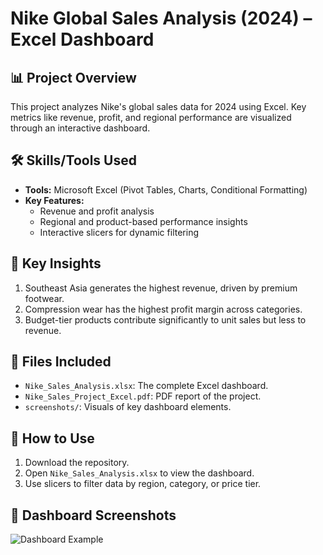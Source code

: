 # Nike Global Sales Analysis (2024) – Excel Dashboard  

## 📊 Project Overview  
This project analyzes Nike's global sales data for 2024 using Excel. Key metrics like revenue, profit, and regional performance are visualized through an interactive dashboard.  

## 🛠️ Skills/Tools Used  
- **Tools:** Microsoft Excel (Pivot Tables, Charts, Conditional Formatting)  
- **Key Features:**  
  - Revenue and profit analysis  
  - Regional and product-based performance insights  
  - Interactive slicers for dynamic filtering  

## 🔑 Key Insights  
1. Southeast Asia generates the highest revenue, driven by premium footwear.  
2. Compression wear has the highest profit margin across categories.  
3. Budget-tier products contribute significantly to unit sales but less to revenue.  

## 📁 Files Included  
- `Nike_Sales_Analysis.xlsx`: The complete Excel dashboard.  
- `Nike_Sales_Project_Excel.pdf`: PDF report of the project.  
- `screenshots/`: Visuals of key dashboard elements.  

## 🚀 How to Use  
1. Download the repository.  
2. Open `Nike_Sales_Analysis.xlsx` to view the dashboard.  
3. Use slicers to filter data by region, category, or price tier.  

## 📸 Dashboard Screenshots  
![Dashboard Example](screenshots/dashboard_sample.png)  
